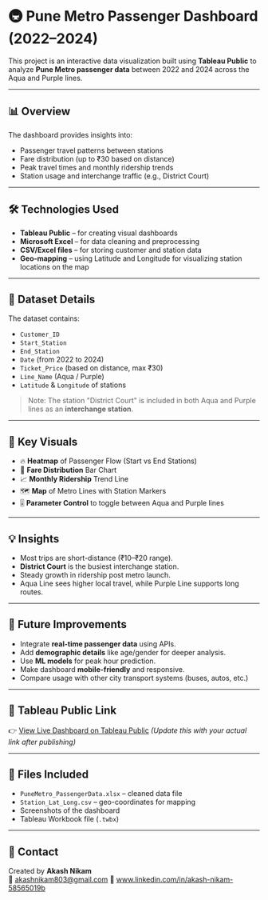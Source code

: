 # 🚇 Pune Metro Passenger Dashboard (2022–2024)

This project is an interactive data visualization built using **Tableau Public** to analyze **Pune Metro passenger data** between 2022 and 2024 across the Aqua and Purple lines.

---

## 📊 Overview

The dashboard provides insights into:
- Passenger travel patterns between stations
- Fare distribution (up to ₹30 based on distance)
- Peak travel times and monthly ridership trends
- Station usage and interchange traffic (e.g., District Court)

---

## 🛠️ Technologies Used

- **Tableau Public** – for creating visual dashboards  
- **Microsoft Excel** – for data cleaning and preprocessing  
- **CSV/Excel files** – for storing customer and station data  
- **Geo-mapping** – using Latitude and Longitude for visualizing station locations on the map

---

## 📂 Dataset Details

The dataset contains:
- `Customer_ID`
- `Start_Station`
- `End_Station`
- `Date` (from 2022 to 2024)
- `Ticket_Price` (based on distance, max ₹30)
- `Line_Name` (Aqua / Purple)
- `Latitude` & `Longitude` of stations

> Note: The station "District Court" is included in both Aqua and Purple lines as an **interchange station**.

---

## 📌 Key Visuals

- 🔥 **Heatmap** of Passenger Flow (Start vs End Stations)
- 💸 **Fare Distribution** Bar Chart
- 📈 **Monthly Ridership** Trend Line
- 🗺️ **Map** of Metro Lines with Station Markers
- 🎚️ **Parameter Control** to toggle between Aqua and Purple lines

---

## 💡 Insights

- Most trips are short-distance (₹10–₹20 range).
- **District Court** is the busiest interchange station.
- Steady growth in ridership post metro launch.
- Aqua Line sees higher local travel, while Purple Line supports long routes.

---

## 🚀 Future Improvements

- Integrate **real-time passenger data** using APIs.
- Add **demographic details** like age/gender for deeper analysis.
- Use **ML models** for peak hour prediction.
- Make dashboard **mobile-friendly** and responsive.
- Compare usage with other city transport systems (buses, autos, etc.)

---

## 🔗 Tableau Public Link

👉 [View Live Dashboard on Tableau Public](#) *(Update this with your actual link after publishing)*

---

## 📁 Files Included

- `PuneMetro_PassengerData.xlsx` – cleaned data file  
- `Station_Lat_Long.csv` – geo-coordinates for mapping  
- Screenshots of the dashboard  
- Tableau Workbook file (`.twbx`)

---

## 🤝 Contact

Created by **Akash Nikam**  
📧 akashnikam803@gmail.com 
🔗 www.linkedin.com/in/akash-nikam-58565019b  
